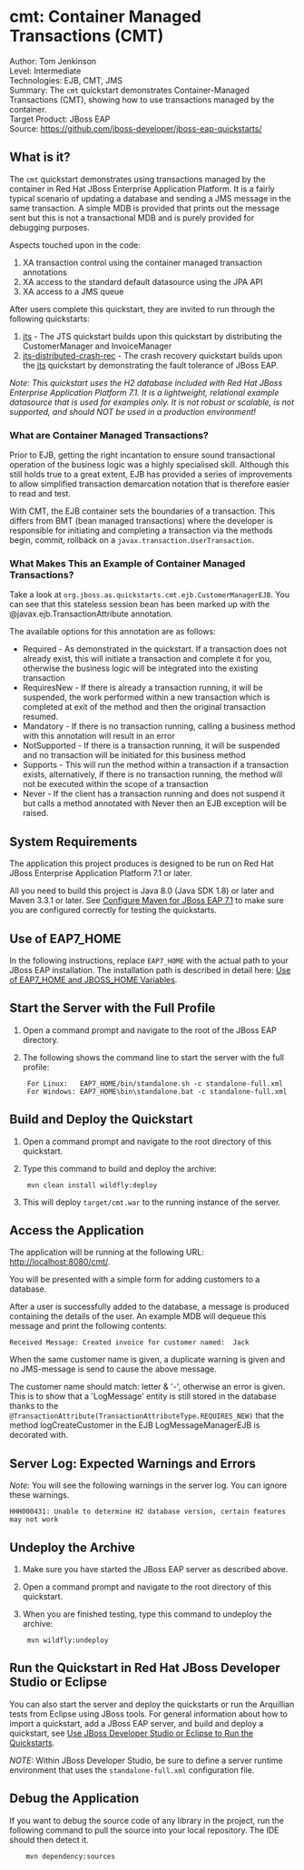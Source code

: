 # cmt: Container Managed Transactions (CMT)

Author: Tom Jenkinson  
Level: Intermediate  
Technologies: EJB, CMT, JMS  
Summary: The `cmt` quickstart demonstrates Container-Managed Transactions (CMT), showing how to use transactions managed by the container.  
Target Product: JBoss EAP  
Source: <https://github.com/jboss-developer/jboss-eap-quickstarts/>  

## What is it?

The `cmt` quickstart demonstrates using transactions managed by the container in Red Hat JBoss Enterprise Application Platform. It is a fairly typical scenario of updating a database and sending a JMS message in the same transaction. A simple MDB is provided that prints out the message sent but this is not a transactional MDB and is purely provided for debugging purposes.

Aspects touched upon in the code:

1. XA transaction control using the container managed transaction annotations
2. XA access to the standard default datasource using the JPA API
3. XA access to a JMS queue

After users complete this quickstart, they are invited to run through the following quickstarts:

1. [jts](../jts/README.md) - The JTS quickstart builds upon this quickstart by distributing the CustomerManager and InvoiceManager
2. [jts-distributed-crash-rec](../jts-distributed-crash-rec/README.md) - The crash recovery quickstart builds upon the [jts](../jts/README.md) quickstart by demonstrating the fault tolerance of JBoss EAP.

_Note: This quickstart uses the H2 database included with Red Hat JBoss Enterprise Application Platform 7.1. It is a lightweight, relational example datasource that is used for examples only. It is not robust or scalable, is not supported, and should NOT be used in a production environment!_


### What are Container Managed Transactions?

Prior to EJB, getting the right incantation to ensure sound transactional operation of the business logic was a highly specialised skill. Although this still holds true to a great extent, EJB has provided a series of improvements to allow simplified transaction demarcation notation that is therefore easier to read and test.

With CMT, the EJB container sets the boundaries of a transaction. This differs from BMT (bean managed transactions) where the developer is responsible for initiating and completing a transaction via the methods begin, commit, rollback on a `javax.transaction.UserTransaction`.

### What Makes This an Example of Container Managed Transactions?

Take a look at `org.jboss.as.quickstarts.cmt.ejb.CustomerManagerEJB`. You can see that this stateless session bean has been marked up with the @javax.ejb.TransactionAttribute annotation.

The available options for this annotation are as follows:

* Required - As demonstrated in the quickstart. If a transaction does not already exist, this will initiate a transaction and complete it for you, otherwise the business logic will be integrated into the existing transaction
* RequiresNew - If there is already a transaction running, it will be suspended, the work performed within a new transaction which is completed at exit of the method and then the original transaction resumed.
* Mandatory - If there is no transaction running, calling a business method with this annotation will result in an error
* NotSupported - If there is a transaction running, it will be suspended and no transaction will be initiated for this business method
* Supports - This will run the method within a transaction if a transaction exists, alternatively, if there is no transaction running, the method will not be executed within the scope of a transaction
* Never - If the client has a transaction running and does not suspend it but calls a method annotated with Never then an EJB exception will be raised.


## System Requirements

The application this project produces is designed to be run on Red Hat JBoss Enterprise Application Platform 7.1 or later.

All you need to build this project is Java 8.0 (Java SDK 1.8) or later and Maven 3.3.1 or later. See [Configure Maven for JBoss EAP 7.1](https://github.com/jboss-developer/jboss-developer-shared-resources/blob/master/guides/CONFIGURE_MAVEN_JBOSS_EAP7.md#configure-maven-to-build-and-deploy-the-quickstarts) to make sure you are configured correctly for testing the quickstarts.


## Use of EAP7_HOME

In the following instructions, replace `EAP7_HOME` with the actual path to your JBoss EAP installation. The installation path is described in detail here: [Use of EAP7_HOME and JBOSS_HOME Variables](https://github.com/jboss-developer/jboss-developer-shared-resources/blob/master/guides/USE_OF_EAP7_HOME.md#use-of-eap_home-and-jboss_home-variables).


## Start the Server with the Full Profile

1. Open a command prompt and navigate to the root of the JBoss EAP directory.
2. The following shows the command line to start the server with the full profile:

        For Linux:   EAP7_HOME/bin/standalone.sh -c standalone-full.xml
        For Windows: EAP7_HOME\bin\standalone.bat -c standalone-full.xml


## Build and Deploy the Quickstart

1. Open a command prompt and navigate to the root directory of this quickstart.
2. Type this command to build and deploy the archive:

        mvn clean install wildfly:deploy

3. This will deploy `target/cmt.war` to the running instance of the server.

## Access the Application

The application will be running at the following URL: <http://localhost:8080/cmt/>.

You will be presented with a simple form for adding customers to a database.

After a user is successfully added to the database, a message is produced containing the details of the user. An example MDB will dequeue this message and print the following contents:

    Received Message: Created invoice for customer named:  Jack

When the same customer name is given, a duplicate warning is given and no JMS-message is send to cause the above message.

The customer name should match: letter & '-', otherwise an error is given. This is to show that a 'LogMessage' entity is still stored in the database thanks to the ```@TransactionAttribute(TransactionAttributeType.REQUIRES_NEW)```
that the method logCreateCustomer in the EJB LogMessageManagerEJB is decorated with.


## Server Log: Expected Warnings and Errors

_Note:_ You will see the following warnings in the server log. You can ignore these warnings.

    HHH000431: Unable to determine H2 database version, certain features may not work

## Undeploy the Archive

1. Make sure you have started the JBoss EAP server as described above.
2. Open a command prompt and navigate to the root directory of this quickstart.
3. When you are finished testing, type this command to undeploy the archive:

        mvn wildfly:undeploy


## Run the Quickstart in Red Hat JBoss Developer Studio or Eclipse

You can also start the server and deploy the quickstarts or run the Arquillian tests from Eclipse using JBoss tools. For general information about how to import a quickstart, add a JBoss EAP server, and build and deploy a quickstart, see [Use JBoss Developer Studio or Eclipse to Run the Quickstarts](https://github.com/jboss-developer/jboss-developer-shared-resources/blob/master/guides/USE_JBDS.md#use-jboss-developer-studio-or-eclipse-to-run-the-quickstarts).

_NOTE:_ Within JBoss Developer Studio, be sure to define a server runtime environment that uses the `standalone-full.xml` configuration file.


## Debug the Application

If you want to debug the source code of any library in the project, run the following command to pull the source into your local repository. The IDE should then detect it.

        mvn dependency:sources
